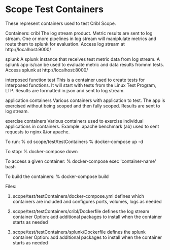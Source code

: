 # Scope Test Containers

These represent containers used to test Cribl Scope.

Containers:
cribl
The log stream product. Metric results are sent to log stream. One or more pipelines in log stream will maniplulate metrics and route them to splunk for evaluation.
Access log stream at http://localhost:9000/

splunk
A splunk instance that receives test metric data from log stream. A splunk app is/can be used to evaluate metric and data results fromnm tests.
Access splunk at http://localhost:8000/

interposed function test
This is a container used to create tests for interposed functions. It will start with tests from the Linux Test Program, LTP. Results are formatted in json and sent to log stream.

application containers
Various containers with application to test. The app is exercised without being scoped and then fully scoped. Results are sent to log stream.

exercise containers
Various containers used to exercise individual applications in containers.
Example: apache benchmark (ab) used to sent requests to nginx &/or apache.


To run:
% cd scope/test/testContainers
% docker-compose up -d

To stop:
% docker-compose down

To access a given container:
% docker-compose exec 'container-name' bash

To build the containers:
% docker-compose build

Files:
1) scope/test/testContainers/docker-compose.yml
defines which containers are included and configures ports, volumes, logs as needed

2) scope/test/testContainers/cribl/Dockerfile
defines the log stream container
Option: add additional packages to install when the container starts as needed

3) scope/test/testContainers/splunk/Dockerfile
defines the splunk container
Option: add additional packages to install when the container starts as needed
